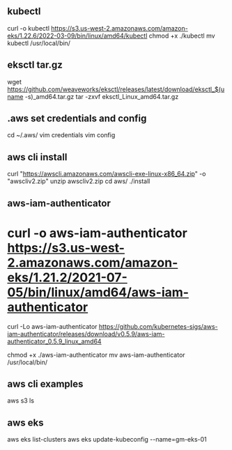 
## kubectl
curl -o kubectl https://s3.us-west-2.amazonaws.com/amazon-eks/1.22.6/2022-03-09/bin/linux/amd64/kubectl
chmod +x ./kubectl
mv kubectl /usr/local/bin/

## eksctl tar.gz
wget https://github.com/weaveworks/eksctl/releases/latest/download/eksctl_$(uname -s)_amd64.tar.gz
tar -zxvf eksctl_Linux_amd64.tar.gz

## .aws set credentials and config
cd ~/.aws/
vim credentials
vim config

## aws cli install
curl "https://awscli.amazonaws.com/awscli-exe-linux-x86_64.zip" -o "awscliv2.zip"
unzip awscliv2.zip
cd aws/
./install

## aws-iam-authenticator
# curl -o aws-iam-authenticator https://s3.us-west-2.amazonaws.com/amazon-eks/1.21.2/2021-07-05/bin/linux/amd64/aws-iam-authenticator
curl -Lo aws-iam-authenticator https://github.com/kubernetes-sigs/aws-iam-authenticator/releases/download/v0.5.9/aws-iam-authenticator_0.5.9_linux_amd64

chmod +x ./aws-iam-authenticator
mv aws-iam-authenticator /usr/local/bin/

## aws cli examples 
aws s3 ls

## aws eks
aws eks list-clusters
aws eks update-kubeconfig --name=gm-eks-01

